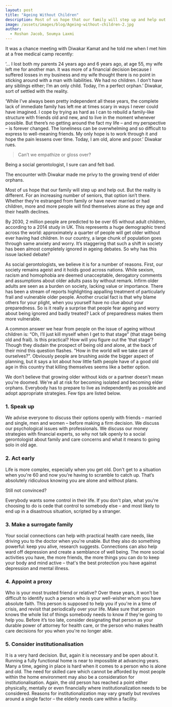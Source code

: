 ```yaml
---
layout: post
title: "Ageing Without Children"
description: Most of us hope that our family will step up and help out. But the reality is different. For an increasing number of seniors, that option isn’t there.
image: /assets/images/blog/Ageing-without-children-2.jpg
author:
  - Roshan Jacob, Soumya Laxmi
---
```


It was a chance meeting with Diwakar Kamat and he told me when I met him at a free medical camp recently:

‘… I lost both my parents 24 years ago and 6 years ago, at age 55, my wife left me for another man. It was more of a financial decision because I suffered losses in my business and my wife thought there is no point in sticking around with a man with liabilities. We had no children. I don’t have any siblings either; I’m an only child. Today, I’m a perfect orphan.’ Diwakar, sort of settled with the reality.

‘While I’ve always been pretty independent all these years, the complete lack of immediate family has left me at times scary in ways I never could have imagined. I cope by trying as hard as I can to rebuild a family-like structure with friends old and new, and to live in the moment whenever possible. But there’s no getting around the fact my life – and my perspective – is forever changed. The loneliness can be overwhelming and so difficult to express to well-meaning friends. My only hope is to work through it and hope the pain lessens over time. Today, I am old, alone and poor.’ Diwakar rues.

>Can’t we empathize or gloss over?

Being a social gerontologist, I sure can and felt bad.

The encounter with Diwakar made me privy to the growing trend of elder orphans.

Most of us hope that our family will step up and help out. But the reality is different. For an increasing number of seniors, that option isn’t there. Whether they’re estranged from family or have never married or had children, more and more people will find themselves alone as they age and their health declines.

By 2030, 2 million people are predicted to be over 65 without adult children, according to a 2014 study in UK. This represents a huge demographic trend across the world: approximately a quarter of people will get older without ever having had children. In our country, a large chunk of population goes through same anxiety and worry. It’s staggering that such a shift in society has been almost completely ignored in ageing debates. So why has this issue lacked debate?

As social gerontologists, we believe it is for a number of reasons. First, our society remains ageist and it holds good across nations. While sexism, racism and homophobia are deemed unacceptable, derogatory comments and assumptions about older adults pass by without remark. Infirm older adults are seen as a burden on society, lacking value or importance. There has been a stream of reports highlighting appalling treatment of particularly frail and vulnerable older people. Another crucial fact is that why blame others for your plight, when you yourself have no clue about your preparedness. So is it really a surprise that people fear ageing and worry about being ignored and badly treated? Lack of preparedness makes them more vulnerable.

A common answer we hear from people on the issue of ageing without children is: “Oh, I’ll just kill myself when I get to that stage” (that stage being old and frail). Is this practical?  How will you figure out the ‘that stage’? Though they disdain the prospect of being old and alone, at the back of their mind this question flashes. "How in the world will we take care of ourselves?". Obviously people are brushing aside the bigger aspect of planning, but it says a lot about how little faith people have of a good old age in this country that killing themselves seems like a better option.

We don’t believe that growing older without kids or a partner doesn't mean you're doomed. We're all at risk for becoming isolated and becoming elder orphans. Everybody has to prepare to live as independently as possible and adopt appropriate strategies. Few tips are listed below. 

### 1. Speak up 

We advise everyone to discuss their options openly with friends – married and single, men and women – before making a firm decision. We discuss our psychological issues with professionals. We discuss our money strategies with financial experts, so why not talk openly to a social gerontologist about family and care concerns and what it means to going solo in old age. 

### 2. Act early

Life is more complex, especially when you get old. Don't get to a situation when you're 60 and now you're having to scramble to catch up. That’s absolutely ridiculous knowing you are alone and without plans.  

Still not convinced?  

Everybody wants some control in their life. If you don't plan, what you're choosing to do is cede that control to somebody else – and most likely to end up in a disastrous situation, scripted by a stranger.

### 3. Make a surrogate family

Your social connections can help with practical health care needs, like driving you to the doctor when you're unable. But they also do something powerful: keep you alive, research suggests. Connections can also help ward off  depression and create a semblance of well being. The more social activities you have, the more friends, the more things you can do to keep your body and mind active – that's the best protection you have against depression and mental illness.

### 4. Appoint a proxy

Who is your most trusted friend or relative? Over these years, it won’t be difficult to identify such a person who is your well-wisher whom you have absolute faith. This person is supposed to help you if you're in a time of crisis, and revisit that periodically over your life. Make sure that person knows the whole list of things somebody needs to know if they're going to help you. Before it’s too late, consider designating that person as your durable power of attorney for health care, or the person who makes health care decisions for you when you're no longer able.

### 5. Consider institutionalisation

It is a very hard decision. But, again it is necessary and be open about it. Running a fully functional home is near to impossible at advancing years. Many a time, ageing in place is hard when it comes to a person who is alone and old. The need for skilled care which cannot be afforded by most people within the home environment may also be a consideration for institutionalisation. Again, the old person has reached a point either physically, mentally or even financially where institutionalization needs to be considered. Reasons for institutionalization may vary greatly but revolves around a single factor – the elderly needs care within a facility.
